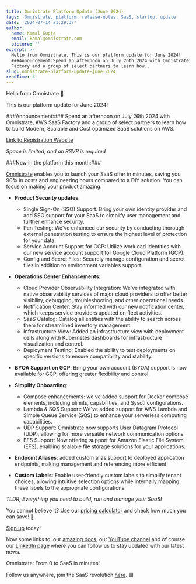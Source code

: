 ```yaml
---
title: Omnistrate Platform Update (June 2024)
tags: 'Omnistrate, platform, release-notes, SaaS, startup, update'
date: '2024-07-14 21:29:37'
author:
  name: Kamal Gupta
  email: kamal@omnistrate.com
  picture: ''
excerpt: >-
  Hello from Omnistrate. This is our platform update for June 2024!
  ###Announcement:Spend an afternoon on July 26th 2024 with Omnistrate, AWS SaaS
  Factory and a group of select partners to learn how..
slug: omnistrate-platform-update-june-2024
readTime: 3
---
```


Hello from Omnistrate 👋

This is our platform update for June 2024!

###Announcement:###
Spend an afternoon on July 26th 2024 with Omnistrate, AWS SaaS Factory and a group of select partners to learn how to build Modern, Scalable and Cost optimized SaaS solutions on AWS. 

[Link to Registration Website][1]

*Space is limited, and an RSVP is required*

###New in the platform this month:###

[Omnistrate][2] enables you to launch your SaaS offer in minutes, saving you 90% in costs and engineering hours compared to a DIY solution. You can focus on making your product amazing.

- **Product Security updates**:
    - Single Sign-On (SSO) Support: Bring your own identity provider and add SSO support for your SaaS to simplify user management and further enhance security.
    - Pen Testing: We've enhanced our security by conducting thorough external penetration testing to ensure the highest level of protection for your data.
    - Service Account Support for GCP: Utilize workload identities with our new service account support for Google Cloud Platform (GCP).
    - Config and Secret Files: Securely manage configuration and secret files in addition to environment variables support.

- **Operations Center Enhancements**:
    - Cloud Provider Observability Integration: We've integrated with native observability services of major cloud providers to offer better visibility, debugging, troubleshooting, and other operational needs.
    - Notification Center: Stay informed with our new notification center, which keeps service providers updated on fleet activities.
    - SaaS Catalog: Catalog all entities with the ability to search across them for streamlined inventory management.
    - Infrastructure View: Added an infrastructure view with deployment cells along with Kubernetes dashboards for infrastructure visualization and control.
    - Deployment Testing: Enabled the ability to test deployments on specific versions to ensure compatibility and stability.

- **BYOA Support on GCP**: Bring your own account (BYOA) support is now available for GCP, offering greater flexibility and control.

- **Simplify Onboarding**: 
    - Compose enhancements: we've added support for Docker compose elements, including ulimits, capabilities, and Sysctl configurations.
    - Lambda & SQS Support: We've added support for AWS Lambda and Simple Queue Service (SQS) to enhance your serverless computing capabilities.
    - UDP Support: Omnistrate now supports User Datagram Protocol (UDP), allowing for more versatile network communication options.
    - EFS Support: Now offering support for Amazon Elastic File System (EFS), enabling scalable file storage solutions for your applications.

- **Endpoint Aliases**: added custom alias support to deployed application endpoints, making management and referencing more efficient.

- **Custom Labels**: Enable user-friendly custom labels to simplify tenant choices, allowing intuitive selection options while internally mapping these labels to the appropriate configurations.


_TLDR; Everything you need to build, run and manage your SaaS!_

You cannot believe it? 
Use our [pricing calculator][3] and check how much you can save! 💸

[Sign up][4] today!


Now some links to: our [amazing docs][5], our [YouTube channel][6] and of course our [LinkedIn page][7] where you can follow us to stay updated with our latest news.

Omnistrate: From 0 to SaaS in minutes!

Follow us anywhere, join the SaaS revolution [here][8]. 🟩


  [1]: https://omnistrate.com/events
  [2]: https://omnistrate.com/
  [3]: https://omnistrate.com/pricing#cost-calculator
  [4]: https://omnistrate.cloud/signup
  [5]: http://docs.omnistrate.com
  [6]: https://www.youtube.com/@omnistrate
  [7]: https://www.linkedin.com/company/omnistrate/
  [8]: https://join.slack.com/t/cloudnative-u5h1399/shared_invite/zt-1qf3cgi37-lCV1vKJlrBioqGuVjKBtyw
